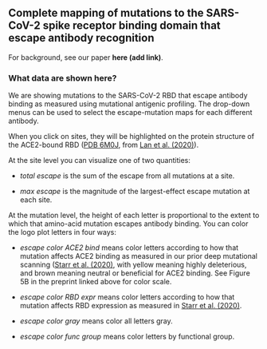 ## Complete mapping of mutations to the SARS-CoV-2 spike receptor binding domain that escape antibody recognition

For background, see our paper **here (add link)**.

### What data are shown here?
We are showing mutations to the SARS-CoV-2 RBD that escape antibody binding as measured using mutational antigenic profiling.
The drop-down menus can be used to select the escape-mutation maps for each different antibody.

When you click on sites, they will be highlighted on the protein structure of the ACE2-bound RBD ([PDB 6M0J](https://www.rcsb.org/structure/6M0J), from [Lan et al. (2020)](https://www.nature.com/articles/s41586-020-2180-5)).

At the site level you can visualize one of two quantities:

 - *total escape* is the sum of the escape from all mutations at a site.

 - *max escape* is the magnitude of the largest-effect escape mutation at each site.

At the mutation level, the height of each letter is proportional to the extent to which that amino-acid mutation escapes antibody binding.
You can color the logo plot letters in four ways:

 - *escape color ACE2 bind* means color letters according to how that mutation affects ACE2 binding as measured in our prior deep mutational scanning ([Starr et al. (2020)](https://doi.org/10.1016/j.cell.2020.08.012), with yellow meaning highly deleterious, and brown meaning neutral or beneficial for ACE2 binding. See Figure 5B in the preprint linked above for color scale.
 
 - *escape color RBD expr* means color letters according to how that mutation affects RBD expression as measured in [Starr et al. (2020)](https://doi.org/10.1016/j.cell.2020.08.012).

 - *escape color gray* means color all letters gray.

 - *escape color func group* means color letters by functional group.
